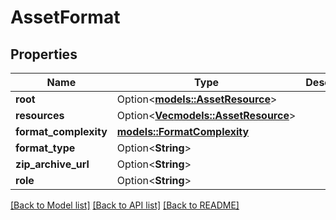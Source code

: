# AssetFormat

## Properties

Name | Type | Description | Notes
------------ | ------------- | ------------- | -------------
**root** | Option<[**models::AssetResource**](AssetResource.md)> |  | [optional]
**resources** | Option<[**Vec<models::AssetResource>**](AssetResource.md)> |  | [optional]
**format_complexity** | [**models::FormatComplexity**](FormatComplexity.md) |  | 
**format_type** | Option<**String**> |  | [optional]
**zip_archive_url** | Option<**String**> |  | [optional]
**role** | Option<**String**> |  | [optional]

[[Back to Model list]](../README.md#documentation-for-models) [[Back to API list]](../README.md#documentation-for-api-endpoints) [[Back to README]](../README.md)


